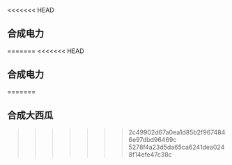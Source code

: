 <<<<<<< HEAD
## 合成电力
=======
<<<<<<< HEAD
## 合成电力
=======
## 合成大西瓜
>>>>>>> 2c49902d67a0ea1d85b2f9674846e97dbd96469c
>>>>>>> 5278f4a23d5da65ca6241dea0248f14efe47c38c
